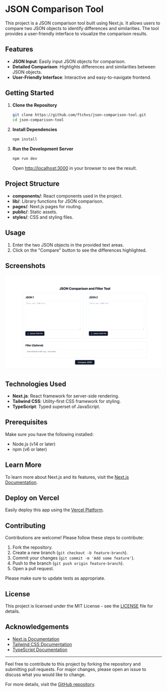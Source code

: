 # JSON Comparison Tool

This project is a JSON comparison tool built using Next.js. It allows users to compare two JSON objects to identify differences and similarities. The tool provides a user-friendly interface to visualize the comparison results.

## Features

- **JSON Input**: Easily input JSON objects for comparison.
- **Detailed Comparison**: Highlights differences and similarities between JSON objects.
- **User-Friendly Interface**: Interactive and easy-to-navigate frontend.

## Getting Started

1. **Clone the Repository**
    ```sh
    git clone https://github.com/ftchvs/json-comparison-tool.git
    cd json-comparison-tool
    ```

2. **Install Dependencies**
    ```sh
    npm install
    ```

3. **Run the Development Server**
    ```sh
    npm run dev
    ```
    Open [http://localhost:3000](http://localhost:3000) in your browser to see the result.

## Project Structure

- **components/**: React components used in the project.
- **lib/**: Library functions for JSON comparison.
- **pages/**: Next.js pages for routing.
- **public/**: Static assets.
- **styles/**: CSS and styling files.

## Usage

1. Enter the two JSON objects in the provided text areas.
2. Click on the "Compare" button to see the differences highlighted.

## Screenshots

![Screenshot of JSON Comparison Tool](./public/screenshot.png)

## Technologies Used

- **Next.js**: React framework for server-side rendering.
- **Tailwind CSS**: Utility-first CSS framework for styling.
- **TypeScript**: Typed superset of JavaScript.

## Prerequisites

Make sure you have the following installed:
- Node.js (v14 or later)
- npm (v6 or later)

## Learn More

To learn more about Next.js and its features, visit the [Next.js Documentation](https://nextjs.org/docs).

## Deploy on Vercel

Easily deploy this app using the [Vercel Platform](https://vercel.com).

## Contributing

Contributions are welcome! Please follow these steps to contribute:
1. Fork the repository.
2. Create a new branch (`git checkout -b feature-branch`).
3. Commit your changes (`git commit -m 'Add some feature'`).
4. Push to the branch (`git push origin feature-branch`).
5. Open a pull request.

Please make sure to update tests as appropriate.

## License

This project is licensed under the MIT License - see the [LICENSE](LICENSE) file for details.

## Acknowledgements

- [Next.js Documentation](https://nextjs.org/docs)
- [Tailwind CSS Documentation](https://tailwindcss.com/docs)
- [TypeScript Documentation](https://www.typescriptlang.org/docs/)

---

Feel free to contribute to this project by forking the repository and submitting pull requests. For major changes, please open an issue to discuss what you would like to change.

For more details, visit the [GitHub repository](https://github.com/ftchvs/json-comparison-tool).
